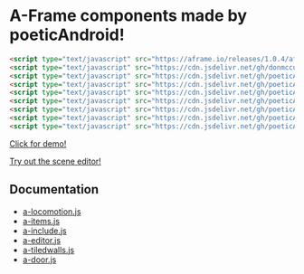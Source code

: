 # A-Frame components made by poeticAndroid!

```html
<script type="text/javascript" src="https://aframe.io/releases/1.0.4/aframe.min.js"></script>
<script type="text/javascript" src="https://cdn.jsdelivr.net/gh/donmccurdy/aframe-physics-system@v4.0.1/dist/aframe-physics-system.min.js"></script>
<script type="text/javascript" src="https://cdn.jsdelivr.net/gh/poeticAndroid/poetic-aframe@v0.15/components/utils.js"></script>
<script type="text/javascript" src="https://cdn.jsdelivr.net/gh/poeticAndroid/poetic-aframe@v0.15/components/a-locomotion.js"></script>
<script type="text/javascript" src="https://cdn.jsdelivr.net/gh/poeticAndroid/poetic-aframe@v0.15/components/a-items.js"></script>
<script type="text/javascript" src="https://cdn.jsdelivr.net/gh/poeticAndroid/poetic-aframe@v0.15/components/a-include.js"></script>
<script type="text/javascript" src="https://cdn.jsdelivr.net/gh/poeticAndroid/poetic-aframe@v0.15/components/a-editor.js"></script>
<script type="text/javascript" src="https://cdn.jsdelivr.net/gh/poeticAndroid/poetic-aframe@v0.15/components/a-tiledwalls.js"></script>
<script type="text/javascript" src="https://cdn.jsdelivr.net/gh/poeticAndroid/poetic-aframe@v0.15/components/a-door.js"></script>
```

[Click for demo!](https://poetic-aframe.glitch.me/)

[Try out the scene editor!](https://poetic-aframe.glitch.me/editor.html)

## Documentation

- [a-locomotion.js](https://github.com/poeticAndroid/poetic-aframe/blob/master/components/a-locomotion.md)
- [a-items.js](https://github.com/poeticAndroid/poetic-aframe/blob/master/components/a-items.md)
- [a-include.js](https://github.com/poeticAndroid/poetic-aframe/blob/master/components/a-include.md)
- [a-editor.js](https://github.com/poeticAndroid/poetic-aframe/blob/master/components/a-editor.md)
- [a-tiledwalls.js](https://github.com/poeticAndroid/poetic-aframe/blob/master/components/a-tiledwalls.md)
- [a-door.js](https://github.com/poeticAndroid/poetic-aframe/blob/master/components/a-door.md)
